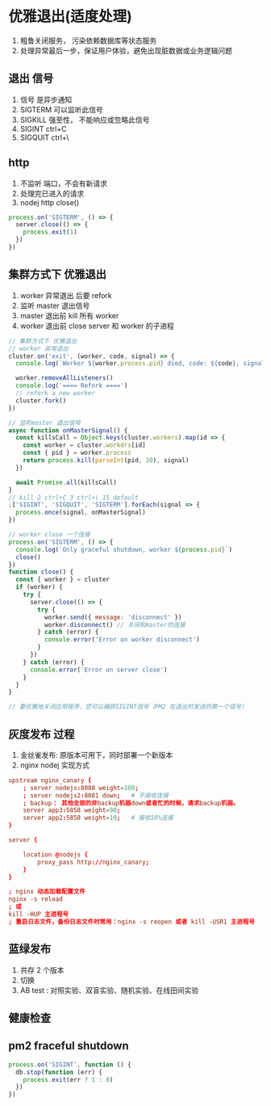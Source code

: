 # 优雅退出(适度处理)

1. 粗鲁关闭服务， 污染依赖数据库等状态服务
2. 处理异常最后一步，保证用户体验，避免出现脏数据或业务逻辑问题

## 退出 信号

1. 信号 是异步通知
2. SIGTERM 可以监听此信号
3. SIGKILL 强至性， 不能响应或忽略此信号
4. SIGINT ctrl+C
5. SIGQUIT ctrl+\

## http

1. 不监听 端口，不会有新请求
2. 处理完已进入的请求
3. nodej http close()

```js
process.on('SIGTERM', () => {
  server.close(() => {
    process.exit(1)
  })
})
```

## 集群方式下 优雅退出

1. worker 异常退出 后要 refork
2. 监听 master 退出信号
3. master 退出前 kill 所有 worker
4. worker 退出前 close server 和 worker 的子进程

```js
// 集群方式下 优雅退出
// worker 异常退出
cluster.on('exit', (worker, code, signal) => {
  console.log(`Worker ${worker.process.pid} died, code: ${code}, signal: ${signal}`)

  worker.removeAllListeners()
  console.log('==== Refork ====')
  // refork a new worker
  cluster.fork()
})

// 监听master 退出信号
async function onMasterSignal() {
  const killsCall = Object.keys(cluster.workers).map(id => {
    const worker = cluster.workdrs[id]
    const { pid } = worker.process
    return process.kill(parseInt(pid, 10), signal)
  })

  await Promise.all(killsCall)
}
// kill 2 ctrl+C 3 ctrl+\ 15 default
;['SIGINT', 'SIGQUIT', 'SIGTERM'].forEach(signal => {
  process.once(signal, onMasterSignal)
})

// worker close 一个连接
process.on('SIGTERM', () => {
  console.log(`Only graceful shutdown, worker ${process.pid}`)
  close()
})
function close() {
  const { worker } = cluster
  if (worker) {
    try {
      server.close(() => {
        try {
          worker.send({ message: 'disconnect' })
          worker.disconnect() // 关闭和master的连接
        } catch (error) {
          console.error('Error on worker disconnect')
        }
      })
    } catch (error) {
      console.error('Error on server close')
    }
  }
}

// 要优雅地关闭应用程序，您可以捕获SIGINT信号（PM2 在退出时发送的第一个信号）
```

## 灰度发布 过程

1. 金丝雀发布: 原版本可用下，同时部署一个新版本
2. nginx nodej 实现方式

```conf
upstream nginx_canary {
    ; server nodejs:8080 weight=100;
    ; server nodejs2:8081 down;   # 不接收连接
    ; backup： 其他全部的非backup机器down或者忙的时候，请求backup机器。
    server app3:5858 weight=90;
    server app2:5858 weight=10;   # 接收10%连接
}

server {

    location @nodejs {
        proxy_pass http://nginx_canary;
    }
}

; nginx 动态加载配置文件
nginx -s reload
; 或
kill -HUP 主进程号
; 重启日志文件，备份日志文件时常用：nginx -s reopen 或者 kill -USR1 主进程号
```

## 蓝绿发布

1. 共存 2 个版本
2. 切换
3. AB test : 对照实验、双盲实验、随机实验、在线田间实验

## 健康检查

## pm2 fraceful shutdown

```js
process.on('SIGINT', function () {
  db.stop(function (err) {
    process.exit(err ? 1 : 0)
  })
})
```
